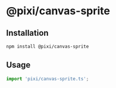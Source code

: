 # @pixi/canvas-sprite

## Installation

```bash
npm install @pixi/canvas-sprite
```

## Usage

```js
import 'pixi/canvas-sprite.ts';
```